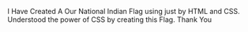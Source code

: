 I Have Created A Our National Indian Flag using just by HTML and CSS. Understood the power of CSS by creating this Flag. Thank You 
